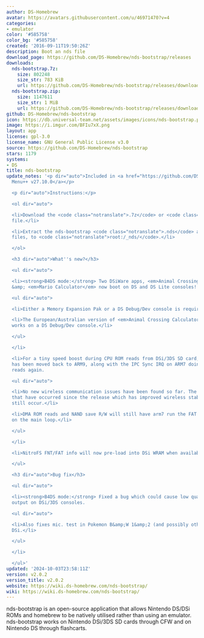 ```yaml
---
author: DS-Homebrew
avatar: https://avatars.githubusercontent.com/u/46971470?v=4
categories:
- emulator
color: '#585758'
color_bg: '#585758'
created: '2016-09-11T19:50:26Z'
description: Boot an nds file
download_page: https://github.com/DS-Homebrew/nds-bootstrap/releases
downloads:
  nds-bootstrap.7z:
    size: 802248
    size_str: 783 KiB
    url: https://github.com/DS-Homebrew/nds-bootstrap/releases/download/v2.0.2/nds-bootstrap.7z
  nds-bootstrap.zip:
    size: 1147611
    size_str: 1 MiB
    url: https://github.com/DS-Homebrew/nds-bootstrap/releases/download/v2.0.2/nds-bootstrap.zip
github: DS-Homebrew/nds-bootstrap
icon: https://db.universal-team.net/assets/images/icons/nds-bootstrap.png
image: https://i.imgur.com/BFIu7xX.png
layout: app
license: gpl-3.0
license_name: GNU General Public License v3.0
source: https://github.com/DS-Homebrew/nds-bootstrap
stars: 1179
systems:
- DS
title: nds-bootstrap
update_notes: '<p dir="auto">Included in <a href="https://github.com/DS-Homebrew/TWiLightMenu/releases/tag/v27.10.0"><strong>TW</strong>i<strong>L</strong>ight
  Menu++ v27.10.0</a></p>

  <p dir="auto">Instructions:</p>

  <ol dir="auto">

  <li>Download the <code class="notranslate">.7z</code> or <code class="notranslate">.zip</code>
  file.</li>

  <li>Extract the nds-bootstrap <code class="notranslate">.nds</code> and <code class="notranslate">.ver</code>
  files, to <code class="notranslate">root:/_nds/</code>.</li>

  </ol>

  <h3 dir="auto">What''s new?</h3>

  <ul dir="auto">

  <li><strong>B4DS mode:</strong> Two DSiWare apps, <em>Animal Crossing Calculator</em>
  &amp; <em>Mario Calculator</em> now boot on DS and DS Lite consoles!

  <ul dir="auto">

  <li>Either a Memory Expansion Pak or a DS Debug/Dev console is required.</li>

  <li>The European/Australian version of <em>Animal Crossing Calculator</em> only
  works on a DS Debug/Dev console.</li>

  </ul>

  </li>

  <li>For a tiny speed boost during CPU ROM reads from DSi/3DS SD card, the FAT code
  has been moved back to ARM9, along with the IPC Sync IRQ on ARM7 doing SD sector
  reads again.

  <ul dir="auto">

  <li>No new wireless communication issues have been found so far. The same issues
  that have occurred since the release which has improved wireless stability will
  still occur.</li>

  <li>DMA ROM reads and NAND save R/W will still have arm7 run the FAT code while
  on the main loop.</li>

  </ul>

  </li>

  <li>NitroFS FNT/FAT info will now pre-load into DSi WRAM when available.</li>

  </ul>

  <h3 dir="auto">Bug fix</h3>

  <ul dir="auto">

  <li><strong>B4DS mode:</strong> Fixed a bug which could cause low quality sound
  output on DSi/3DS consoles.

  <ul dir="auto">

  <li>Also fixes mic. test in Pokemon B&amp;W 1&amp;2 (and possibly other games) on
  DSi.</li>

  </ul>

  </li>

  </ul>'
updated: '2024-10-03T23:58:11Z'
version: v2.0.2
version_title: v2.0.2
website: https://wiki.ds-homebrew.com/nds-bootstrap/
wiki: https://wiki.ds-homebrew.com/nds-bootstrap/
---
```

nds-bootstrap is an open-source application that allows Nintendo DS/DSi ROMs and homebrew to be natively utilised rather than using an emulator. nds-bootstrap works on Nintendo DSi/3DS SD cards through CFW and on Nintendo DS through flashcarts.